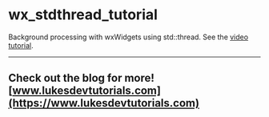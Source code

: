 # wx_stdthread_tutorial

Background processing with wxWidgets using std::thread. See the [video tutorial](https://www.youtube.com/watch?v=DANoG48yFww).

---
Check out the blog for more! [www.lukesdevtutorials.com](https://www.lukesdevtutorials.com)
---
